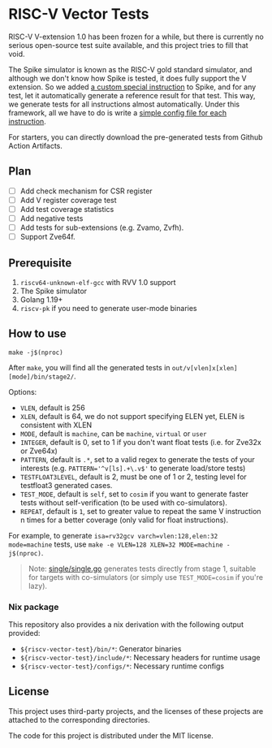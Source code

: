 # RISC-V Vector Tests

RISC-V V-extension 1.0 has been frozen for a while, but there is currently no serious open-source test suite available, and this project tries to fill that void.

The Spike simulator is known as the RISC-V gold standard simulator, and although we don't know how Spike is tested, it does fully support the V extension. So we added [a custom special instruction](https://github.com/ksco/riscv-vector-tests/blob/6a23892a5ab0cc72f4867cc95186b3528c99c2a0/pspike/pspike.cc#L20) to Spike, and for any test, let it automatically generate a reference result for that test. This way, we generate tests for all instructions almost automatically. Under this framework, all we have to do is write a [simple config file for each instruction](configs/).

For starters, you can directly download the pre-generated tests from Github Action Artifacts.

## Plan

- [ ] Add check mechanism for CSR register
- [ ] Add V register coverage test
- [ ] Add test coverage statistics
- [ ] Add negative tests
- [ ] Add tests for sub-extensions (e.g. Zvamo, Zvfh).
- [ ] Support Zve64f.

## Prerequisite

1. `riscv64-unknown-elf-gcc` with RVV 1.0 support
2. The Spike simulator
3. Golang 1.19+
4. `riscv-pk` if you need to generate user-mode binaries

## How to use

```
make -j$(nproc)
```

After `make`, you will find all the generated tests in `out/v[vlen]x[xlen][mode]/bin/stage2/`.

Options:

- `VLEN`, default is 256
- `XLEN`, default is 64, we do not support specifying ELEN yet, ELEN is consistent with XLEN
- `MODE`, default is `machine`, can be `machine`, `virtual` or `user`
- `INTEGER`, default is 0, set to 1 if you don't want float tests (i.e. for Zve32x or Zve64x)
- `PATTERN`, default is `.*`, set to a valid regex to generate the tests of your interests (e.g. `PATTERN='^v[ls].+\.v$'` to generate load/store tests)
- `TESTFLOAT3LEVEL`, default is 2, must be one of 1 or 2, testing level for testfloat3 generated cases.
- `TEST_MODE`, default is `self`, set to `cosim` if you want to generate faster tests without self-verification (to be used with co-simulators).
- `REPEAT`, default is `1`, set to greater value to repeat the same V instruction n times for a better coverage (only valid for float instructions).

For example, to generate `isa=rv32gcv varch=vlen:128,elen:32 mode=machine` tests, use `make -e VLEN=128 XLEN=32 MODE=machine -j$(nproc)`.

> Note: [single/single.go](single/single.go) generates tests directly from stage 1, suitable for targets with co-simulators (or simply use `TEST_MODE=cosim` if you're lazy).

### Nix package

This repository also provides a nix derivation with the following output provided:

- `${riscv-vector-test}/bin/*`: Generator binaries
- `${riscv-vector-test}/include/*`: Necessary headers for runtime usage
- `${riscv-vector-test}/configs/*`: Necessary runtime configs

## License

This project uses third-party projects, and the licenses of these projects are attached to the corresponding directories.

The code for this project is distributed under the MIT license.
